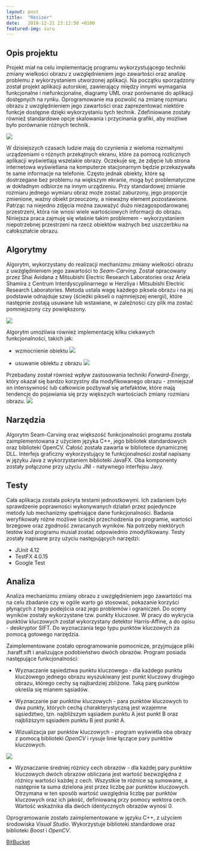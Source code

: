 ```yaml
---
layout: post
title:  "Resizer"
date:   2018-12-21 23:12:50 +0100
featured-img: suru
---
```

## Opis projektu
Projekt miał na celu implementację programu wykorzystującego techniki zmiany wielkości obrazu z uwzględnieniem jego zawartości oraz analizę problemu z wykorzystaniem utworzonej aplikacji. Na początku sporządzony został projekt aplikacji autorskiej, zawierający między innymi wymagania funkcjonalne i niefunkcjonalne, diagramy UML oraz porównanie do aplikacji dostępnych na rynku. Oprogramowanie ma pozwolić na zmianę rozmiaru obrazu z uwzględnieniem jego zawartości oraz zaprezentować niektóre funkcje dostępne dzięki wykorzystaniu tych technik. Zdefiniowane zostały również standardowe opcje skalowania i przycinania grafiki, aby możliwe było porównanie różnych technik. 

![](https://raw.githubusercontent.com/jacekbla/jacekbla.github.io/master/assets/img/posts/content/resizer/gui.jpg)

W dzisiejszych czasach ludzie mają do czynienia z wieloma rozmaitymi urządzeniami o różnych przekątnych ekranu, które za pomocą rozlicznych aplikacji wyświetlają wszelakie obrazy. 
Oczekuje się, że zdjęcie lub strona internetowa wyświetlana na komputerze stacjonarnym będzie przekazywała te same informacje na telefonie. Często jednak obiekty, które są dostrzegane bez problemu na większym ekranie, mogą być problematyczne w dokładnym odbiorze na innym urządzeniu. Przy standardowej zmianie rozmiaru jednego wymiaru obraz może zostać zaburzony, jego proporcje zmienione, ważny obiekt przeoczony, a nieważny element pozostawione. Patrząc na niejedno zdjęcia można zauważyć dużo niezagospodarowanej przestrzeni, która nie wnosi wiele wartościowych informacji do obrazu.
Niniejsza praca zajmuję się właśnie takim problemem - wykorzystaniem niepotrzebnej przestrzeni na rzecz obiektów ważnych bez uszczerbku na całokształcie obrazu.

## Algorytmy
Algorytm, wykorzystany do realizacji mechanizmu zmiany wielkości obrazu z uwzględnieniem jego zawartości to *Seam-Carving*. Został opracowany przez Shai Avidana z Mitsubishi Electric Research Laboratories oraz Ariela Shamira z Centrum Interdyscyplinarnego w Herzliya i Mitsubishi Electric Research Laboratories.
Metoda ustala wagę każdego piksela obrazu i na jej podstawie odnajduje szwy (ścieżki pikseli o najmniejszej energii), które następnie zostają usuwane lub wstawiane, w zależności czy plik ma zostać pomniejszony czy powiększony. 

![](https://raw.githubusercontent.com/jacekbla/jacekbla.github.io/master/assets/img/posts/content/resizer/comparasion.jpg)

Algorytm umożliwia również implementację kilku ciekawych funkcjonalności, takich jak:

- wzmocnienie obiektu 
![](https://raw.githubusercontent.com/jacekbla/jacekbla.github.io/master/assets/img/posts/content/resizer/amplify.jpg)

- usuwanie obiektu z obrazu
![](https://raw.githubusercontent.com/jacekbla/jacekbla.github.io/master/assets/img/posts/content/resizer/delete.jpg)

Przebadany został również wpływ zastosowania techniki *Forward-Energy*, który okazał się bardzo korzystny dla modyfikowanego obrazu - zmniejszał on intensywność lub całkowicie pozbywał się artefaktów, które mają tendencje do pojawiania się przy większych wartościach zmiany rozmiaru obrazu.
![](https://raw.githubusercontent.com/jacekbla/jacekbla.github.io/master/assets/img/posts/content/resizer/forward_energy.jpg)


## Narzędzia
Algorytm Seam-Carving oraz większość funkcjonalności programu została zaimplementowana z użyciem języka C++, jego bibliotek standardowych oraz biblioteki OpenCV. Całość została zawarta w bibliotece dynamicznej DLL. Interfejs graficzny wykorzystujący te funkcjonalności został napisany w języku Java z wykorzystaniem biblioteki JavaFX. Oba komponenty zostały połączone przy użyciu JNI - natywnego interfejsu Javy.

## Testy
Cała aplikacja została pokryta testami jednostkowymi. Ich zadaniem było sprawdzenie poprawności wykonywanych działań przez pojedyncze metody lub mechanizmy spełniające dane funkcjonalności. Badania weryfikowały różne możliwe ́scieżki przechodzenia po programie, wartości brzegowe oraz zgodność zwracanych wyników. Na potrzeby niektórych testów kod programu musiał zostać odpowiednio zmodyfikowany. Testy zostały napisane przy użyciu następujących narzędzi:

- JUnit 4.12
- TestFX 4.0.15
- Google Test

## Analiza
Analiza mechanizmu zmiany obrazu z uwzględnieniem jego zawartości ma na celu zbadanie czy w ogóle warto go stosować, pokazanie korzyści płynących z tego podejścia oraz jego problemów i ograniczeń. Do oceny wyników zostały wykorzystane tzw. punkty kluczowe.
W pracy do wykrycia punktów kluczowych został wykorzystany detektor Harris-Affine, a do opisu - deskryptor SIFT. Do wyznaczania tego typu punktów kluczowych za pomocą gotowego narzędzia.

Zaimplementowane zostało oprogramowanie pomocnicze, przyjmujące pliki .haraff.sift i analizujące podobieństwo dwóch obrazów. Program posiada następujące funkcjonalności:

- Wyznaczanie sąsiedztwa punktu kluczowego - dla każdego punktu kluczowego jednego obrazu wyszukiwany jest punkt kluczowy drugiego obrazu, którego cechy są najbardziej zbliżone. Taką parę punktów określa się mianem sąsiadów.
    
- Wyznaczanie par punktów kluczowych - para punktów kluczowych to dwa punkty, których cechą charakterystyczną jest wzajemne sąsiedztwo, tzn. najbliższym sąsiadem punktu A jest punkt B oraz najbliższym sąsiadem punktu B jest punkt A. 

- Wizualizacja par punktów kluczowych - program wyświetla oba obrazy z pomocą biblioteki *OpenCV* i rysuje linie łączące pary punktów kluczowych.
    
![](https://raw.githubusercontent.com/jacekbla/jacekbla.github.io/master/assets/img/posts/content/resizer/key_points.jpg)
    
- Wyznaczanie średniej różnicy cech obrazów - dla każdej pary punktów kluczowych dwóch obrazów obliczana jest wartość bezwzględna z różnicy wartości każdej z cech. Wszystkie te różnice są sumowane, a następnie ta suma dzielona jest przez liczbę par punktów kluczowych. Otrzymana w ten sposób wartość uwzględnia liczbę par punktów kluczowych oraz ich jakość, definiowaną przy pomocy wektora cech. Wartość wskaźnika dla dwóch identycznych obrazów wynosi 0.

Oprogramowanie zostało zaimplementowane w języku C++, z użyciem środowiska *Visual Studio*. Wykorzystuje biblioteki standardowe oraz biblioteki *Boost* i *OpenCV*.  

[BitBucket](https://bitbucket.org/jacekbla/resizer)

